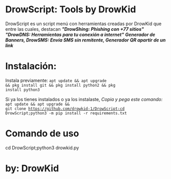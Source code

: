 # DrowScript: Tools by DrowKid
DrowScript es un script menú con herramientas creadas por DrowKid que entre las cuales, destacan <em><strong> "DrowShing: Phishing con +77 sitios"</em></strong> <em><strong>"DrowDNS: Herramientas para tu conexión a internet"</em></strong> <em><strong> Generador de Banners, DrowSMS: Envia SMS sin remitente, Generador QR apartir de un link</em></strong>

# Instalación:

Instala previamente:
<code>apt update && apt upgrade && pkg install git && pkg install python2 && pkg install python3</code>

Si ya los tienes instalados o ya los instalaste, <em>Copia y pega este comando:</em>
<code>apt update && apt upgrade && git clone https://github.com/drowkid-1/DrowScript;cd DrowScript;python3 -m pip install -r requirements.txt</code>

# Comando de uso

cd DrowScript;python3 drowkid.py 

# by: DrowKid

